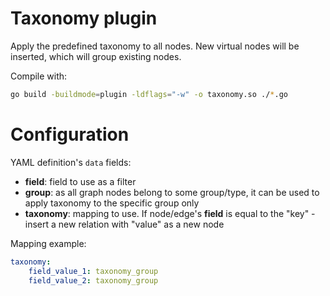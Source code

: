 # Taxonomy plugin

Apply the predefined taxonomy to all nodes. New virtual nodes will be inserted, which will group existing nodes.


Compile with:
```sh
go build -buildmode=plugin -ldflags="-w" -o taxonomy.so ./*.go
```

# Configuration

YAML definition's `data` fields:
- **field**: field to use as a filter
- **group**: as all graph nodes belong to some group/type, it can be used to apply taxonomy to the specific group only
- **taxonomy**: mapping to use. If node/edge's **field** is equal to the "key" - insert a new relation with "value" as a new node

Mapping example:
```yaml
taxonomy:
    field_value_1: taxonomy_group
    field_value_2: taxonomy_group
```
